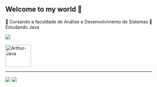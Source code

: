 ## Welcome to my world 👋

🔭 Cursando a faculdade de Análise e Desenvolvimento de Sistemas
🌱 Estudando Java

<picture>
  <source
    srcset="https://github-readme-stats.vercel.app/api?username=gustavohenriquearkopatrol&show_icons=true&theme=shadow_red"
    media="(prefers-color-scheme: dark)"
  />
  <source
    srcset="https://github-readme-stats.vercel.app/api?username=gustavohenriquearkopatrol&show_icons=true"
    media="(prefers-color-scheme: light), (prefers-color-scheme: no-preference)"
  />
  <img src="https://github-readme-stats.vercel.app/api?username=gustavohenriquearkopatrol&show_icons=true" />
</picture>

<div style="display: inline_block"><br>
  <img align="center" alt="Arthur-Java" height="70" width="80" <img src="https://cdn.jsdelivr.net/gh/devicons/devicon@latest/icons/java/java-original-wordmark.svg" />
</div> 
________________________________________________________________________

<a href = "gustavohenriquearkpatrol@gmail.com"><img src="https://img.shields.io/badge/-Gmail-%23333?style=for-the-badge&logo=gmail&logoColor=white" target="_blank"></a>
<a href="https://www.linkedin.com/in/gustavo-henrique-06b00a357/" target="_blank"><img src="https://img.shields.io/badge/-LinkedIn-%230077B5?style=for-the-badge&logo=linkedin&logoColor=white" target="_blank"></a>
